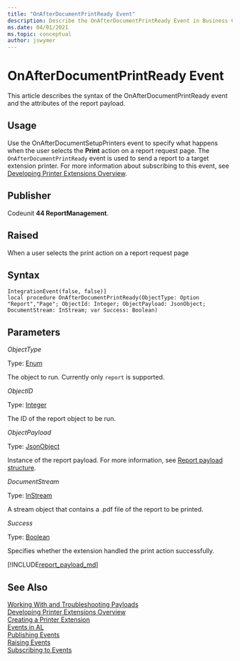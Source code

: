 ```yaml
---
title: "OnAfterDocumentPrintReady Event"
description: Describe the OnAfterDocumentPrintReady Event in Business Central.  
ms.date: 04/01/2021
ms.topic: conceptual
author: jswymer
---
```

# OnAfterDocumentPrintReady Event

This article describes the syntax of the OnAfterDocumentPrintReady event and the attributes of the report payload.

## Usage

Use the OnAfterDocumentSetupPrinters event to specify what happens when the user selects the **Print** action on a report request page. The `OnAfterDocumentPrintReady` event is used to send a report to a target extension printer. For more information about subscribing to this event, see [Developing Printer Extensions Overview](devenv-reports-printing.md). 

## Publisher

Codeunit **44 ReportManagement**.

## Raised

When a user selects the print action on a report request page

## Syntax

```AL
IntegrationEvent(false, false)]
local procedure OnAfterDocumentPrintReady(ObjectType: Option "Report","Page"; ObjectId: Integer; ObjectPayload: JsonObject; DocumentStream: InStream; var Success: Boolean)
```

## Parameters

*ObjectType*

Type: [Enum](methods-auto/enum/enum-data-type.md)

The object to run. Currently only `report` is supported. 

*ObjectID*

Type: [Integer](methods-auto/integer/integer-data-type.md)

The ID of the report object to be run.

*ObjectPayload*

Type: [JsonObject](methods-auto/jsonobject/jsonobject-data-type.md)

Instance of the report payload. For more information, see [Report payload structure](#reportpayload).

*DocumentStream*

Type: [InStream](methods-auto/instream/instream-data-type.md)

A stream object that contains a .pdf file of the report to be printed.

*Success*

Type: [Boolean](methods-auto/boolean/boolean-data-type.md)

Specifies whether the extension handled the print action successfully.

[!INCLUDE[report_payload_md](includes/report_payload.md)]
  
## See Also

[Working With and Troubleshooting Payloads](devenv-reports-troubleshoot-printing.md)  
[Developing Printer Extensions Overview](devenv-reports-printing.md)  
[Creating a Printer Extension](devenv-reports-create-printer-extension.md)  
[Events in AL](devenv-events-in-al.md)   
[Publishing Events](devenv-publishing-events.md)   
[Raising Events](devenv-raising-events.md)   
[Subscribing to Events](devenv-subscribing-to-events.md)  